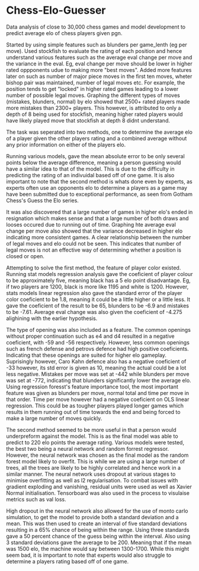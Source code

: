 # Chess-Elo-Guesser
Data analysis of close to 30,000 chess games and model development to predict average elo of chess players given pgn.

Started by using simple features such as blunders per game_lenth (eg per move). Used stockfish to evaluate the rating of each position and hence understand various features such as the average eval change per move and the variance in the eval. Eg, eval change per move should be lower in higher rated oppponents udue to making more "best moves". Added more features later on such as number of major piece moves in the first ten moves, wheter bishop pair was maintained, number of legal moves etc. For example, the position tends to get "locked" in higher rated games leading to a lower number of possible legal moves. Graphing the different types of moves (mistakes, blunders, normal) by elo showed that 2500+ rated players made more mistakes than 2300+ players. This however, is attributed to only a depth of 8 being used for stockfish, meaning higher rated players would have likely played move that stockfish at depth 8 didnt understand.

The task was seperated into two methods, one to determine the average elo of a player given the other players rating and a combined average without any prior information on either of the players elo.

Running various models, gave the mean absolute error to be only several points below the average difference, meaning a person guessing would have a similar idea to that of the model. This is due to the difficulty in predicting the rating of an indivuidal based off of one game. It is also important to note that the second method is whats done even by experts, as experts often use an opponents elo to determine a players as a game may have been submitted due to exceptional performance, as seen from Gotham Chess's Guess the Elo series.


It was also discovered that a large number of games in higher elo's ended in resignation which makes sense and that a large number of both draws and looses occured due to running out of time. Graphing hte average eval change per move also showed that the variance decreased in higher elo indicating more consistent games. A clear relationship between the number of legal moves and elo could not be seen. This indicates that number of legal moves is not an effective way of determining whether a position is closed or open. 

Attempting to solve the first method, the feature of player color existed. Running stat models regression analysis gave the coeficient of player colour to be approximately five, meaning black has a 5 elo point disadvantage. Eg, if two players are 1200, black is more like 1195 and white is 1200. However, stats models linear regression also gave the standard error of the player color coeficient to be 1.8, meaning it could be a little higher or a little less. It gave the coeficient of the result to be 65, blunders to be -6.9 and mistakes to be -7.61. Average eval change was also given the coeficient of -4.275 alighining with the earlier hypothesis.

The type of opening was also included as a feature. The common openings without proper continuation such as e4 and d4 resulted in a negative coeficient, with -59 and -56 respectively. However, less common openings such as french defense and petrovs defence had high positive coeficients. Indicating that these openings are suited for higher elo gameplay. Suprisingly however, Caro Kahn defence also has a negative coeficient of -33 however, its std error is given as 10, meaning the actual could be a lot less negative. Mistakes per move was set at -442 while blunders per move was set at -772, indicating that blunders significantly lower the average elo. Using regression foresst's feature importance tool, the most important feature was given as blunders per move, normal total and time per move in that order. Time per move however had a negative coeficient on OLS linear regression. This could be as tougher players played longer games which results in them running out of time towards the end and being forced to make a large number of moves quickly.

The second method seemed to be more useful in that a person would underpreform against the model. This is as the final model was able to predict to 220 elo points the average rating. Various models were tested, the best two being a neural network and random forrest regressor. However, the neural network was chosen as the final model as the random forest model likely to overfit. This is while we are using a large number of trees, all the trees are likely to be highly correlated and hence work in a similar manner. The neural network uses dropout at various stages to minimise overfitting as well as l2 regularisation. To combat issues with gradient exploding and vanishing, residual units were used as well as Xavier Normal initialisation. Tensorboard was also used in the process to visulaise metrics such as val loss. 

High dropout in the neural network also allowed for the use of monto carlo simulation, to get the model to provide both a standard deviation and a mean. This was then used to create an interval of five standard deviations resulting in a 65% chance of being within the range. Using three standards gave a 50 percent chance of the guess being within the interval. Also using 3 standard deviations gave the average to be 200. Meaning that if the mean was 1500 elo, the machine would say between 1300-1700. While this might seem bad, it is important to note that experts would also struggle to determine a players rating based off of one game.
